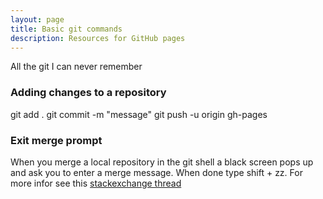 ```yaml
---
layout: page
title: Basic git commands
description: Resources for GitHub pages
---
```


All the git I can never remember

### Adding changes to a repository
git add .
git commit -m "message"
git push -u origin gh-pages


### Exit merge prompt
When you merge a local repository in the git shell a black screen pops up and ask you to enter a merge message.  When done type shift + zz.  For more infor see this [stackexchange thread](https://unix.stackexchange.com/questions/181280/how-to-exit-a-git-merge-asking-for-commit-message)
